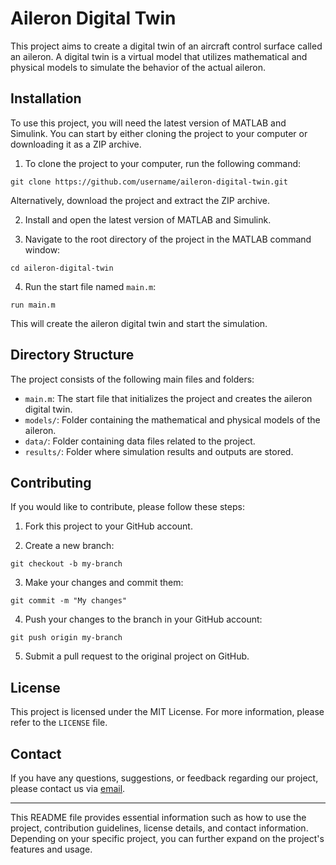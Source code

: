 # Aileron Digital Twin

This project aims to create a digital twin of an aircraft control surface called an aileron. A digital twin is a virtual model that utilizes mathematical and physical models to simulate the behavior of the actual aileron.

## Installation

To use this project, you will need the latest version of MATLAB and Simulink. You can start by either cloning the project to your computer or downloading it as a ZIP archive.

1. To clone the project to your computer, run the following command:

```
git clone https://github.com/username/aileron-digital-twin.git
```

Alternatively, download the project and extract the ZIP archive.

2. Install and open the latest version of MATLAB and Simulink.

3. Navigate to the root directory of the project in the MATLAB command window:

```
cd aileron-digital-twin
```

4. Run the start file named `main.m`:

```
run main.m
```

This will create the aileron digital twin and start the simulation.

## Directory Structure

The project consists of the following main files and folders:

- `main.m`: The start file that initializes the project and creates the aileron digital twin.
- `models/`: Folder containing the mathematical and physical models of the aileron.
- `data/`: Folder containing data files related to the project.
- `results/`: Folder where simulation results and outputs are stored.

## Contributing

If you would like to contribute, please follow these steps:

1. Fork this project to your GitHub account.

2. Create a new branch:

```
git checkout -b my-branch
```

3. Make your changes and commit them:

```
git commit -m "My changes"
```

4. Push your changes to the branch in your GitHub account:

```
git push origin my-branch
```

5. Submit a pull request to the original project on GitHub.

## License

This project is licensed under the MIT License. For more information, please refer to the `LICENSE` file.

## Contact

If you have any questions, suggestions, or feedback regarding our project, please contact us via [email](mailto:meftunakrsu@gmail.com).

---

This README file provides essential information such as how to use the project, contribution guidelines, license details, and contact information. Depending on your specific project, you can further expand on the project's features and usage.
